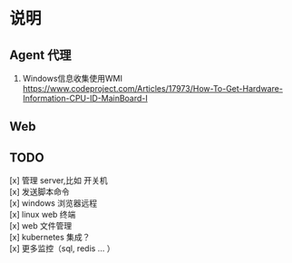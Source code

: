 # 说明

## Agent 代理
1. Windows信息收集使用WMI https://www.codeproject.com/Articles/17973/How-To-Get-Hardware-Information-CPU-ID-MainBoard-I

## Web

## TODO

[x] 管理 server,比如 开关机  
[x] 发送脚本命令  
[x] windows 浏览器远程   
[x] linux web 终端  
[x] web 文件管理  
[x] kubernetes 集成？  
[x] 更多监控（sql, redis ... ）

